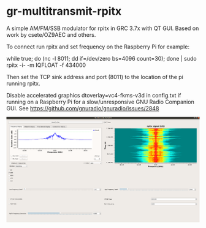 # gr-multitransmit-rpitx
A simple AM/FM/SSB modulator for rpitx in GRC 3.7x with QT GUI.
Based on work by csete/OZ9AEC and others. 

To connect run rpitx and set frequency on the Raspberry Pi for example:

while true; do (nc -l 8011; dd if=/dev/zero bs=4096 count=30); done | sudo rpitx -i- -m IQFLOAT -f 434000

Then set the TCP sink address and port (8011) to the location of the pi running rpitx.

Disable accelerated graphics dtoverlay=vc4-fkms-v3d in config.txt if running on a Raspberry Pi for a slow/unresponsive GNU Radio Companion GUI. See https://github.com/gnuradio/gnuradio/issues/2848

<img src="images/gr-multitransmit-rpitx.png">
